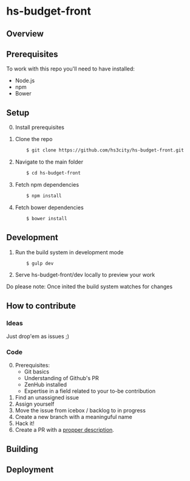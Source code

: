 # hs-budget-front

## Overview

## Prerequisites

To work with this repo you'll need to have installed:

+ Node.js
+ npm
+ Bower

## Setup

0. Install prerequisites
1. Clone the repo

    ```sh
        $ git clone https://github.com/hs3city/hs-budget-front.git
    ```    
    
2. Navigate to the main folder

    ```sh
        $ cd hs-budget-front
    ```    
    
3. Fetch npm dependencies

    ```sh
        $ npm install
    ```    
    
4. Fetch bower dependencies

    ```sh
        $ bower install
    ```
    
## Development

1. Run the build system in development mode

    ```sh
        $ gulp dev
    ```
    
2. Serve hs-budget-front/dev locally to preview your work

Do please note: Once inited the build system watches for changes
## How to contribute

### Ideas
Just drop'em as issues ;)

### Code
0. Prerequisites:
    + Git basics
    + Understanding of Github's PR
    + ZenHub installed
    + Expertise in a field related to your to-be contribution
1. Find an unassigned issue
2. Assign yourself
3. Move the issue from icebox / backlog to in progress
3. Create a new branch with a meaninguful name
4. Hack it!
5. Create a PR with a [propper description](https://help.github.com/articles/closing-issues-via-commit-messages/).

## Building



## Deployment

